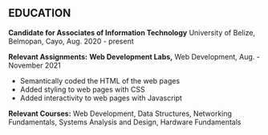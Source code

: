 ## EDUCATION

**Candidate for Associates of Information Technology**
University of Belize, Belmopan, Cayo, Aug. 2020 - present

**Relevant Assignments:**
**Web Development Labs,** Web Development, Aug. - November 2021

- Semantically coded the HTML of the web pages
- Added styling to web pages with CSS
- Added interactivity to web pages with Javascript

**Relevant Courses:** Web Development, Data Structures, Networking Fundamentals, Systems Analysis and
Design, Hardware Fundamentals
